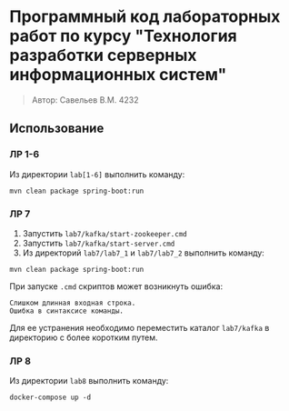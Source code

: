 # Программный код лабораторных работ по курсу "Технология разработки серверных информационных систем"

> Автор: Савельев В.М. 4232

## Использование

### ЛР 1-6

Из директории `lab[1-6]` выполнить команду:
```
mvn clean package spring-boot:run
```

### ЛР 7

1. Запустить `lab7/kafka/start-zookeeper.cmd`
2. Запустить `lab7/kafka/start-server.cmd`
3. Из директорий `lab7/lab7_1` и `lab7/lab7_2` выполнить команду:
```
mvn clean package spring-boot:run
```

При запуске `.cmd` скриптов может возникнуть ошибка:
```
Слишком длинная входная строка.
Ошибка в синтаксисе команды.
```
Для ее устранения необходимо переместить каталог `lab7/kafka` в директорию с более коротким путем.

### ЛР 8

Из директории `lab8` выполнить команду:
```
docker-compose up -d
```